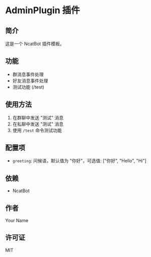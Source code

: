 # AdminPlugin 插件

## 简介

这是一个 NcatBot 插件模板。

## 功能

- 群消息事件处理
- 好友消息事件处理
- 测试功能 (/test)

## 使用方法

1. 在群聊中发送 "测试" 消息
2. 在私聊中发送 "测试" 消息
3. 使用 `/test` 命令测试功能

## 配置项

- `greeting`: 问候语，默认值为 "你好"，可选值: ["你好", "Hello", "Hi"]

## 依赖

- NcatBot

## 作者

Your Name

## 许可证

MIT
